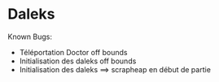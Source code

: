 Daleks
======

Known Bugs:
- Téléportation Doctor off bounds
- Initialisation des daleks off bounds
- Initialisation des daleks ==> scrapheap en début de partie

